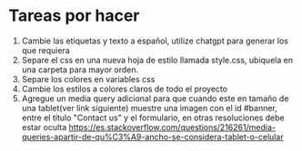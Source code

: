 # Tareas por hacer

1. Cambie las etiquetas y texto a español, utilize chatgpt para generar los que requiera
1. Separe el css en una nueva hoja de estilo llamada style.css, ubiquela en una carpeta para mayor orden.
1. Separe los colores en variables css
1. Cambie los estilos a colores claros de todo el proyecto
1. Agregue un media query adicional para que cuando este en tamaño de una tablet(ver link siguiente) muestre una imagen con el id #banner, entre el título "Contact us" y el formulario, en otras resoluciones debe estar oculta
https://es.stackoverflow.com/questions/216261/media-queries-apartir-de-qu%C3%A9-ancho-se-considera-tablet-o-celular